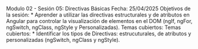 Modulo 02 - Sesión 05: Directivas Básicas
Fecha: 25/04/2025
Objetivos de la sesión:
	* Aprender a utilizar las directivas estructurales y de atributos en Angular para controlar la visualización de elementos en el DOM (ngIf, ngFor, ngSwitch, ngClass, ngStyle y Personalizadas).
Temas cubiertos:
Temas cubiertos:
	* Identificar los tipos de Directivas: estrucuturales, de atributos y personalizadas (ngSwitch, ngClass y ngStyle).
	
